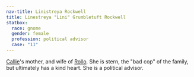 ```yaml
---
nav-title: Linistreya Rockwell
title: Linestreya "Lini" Grumbletuft Rockwell
statbox:
  race: gnome
  gender: female
  profession: political advisor
  case: "11"
---
```


[Callie](calumnystra-rockwell)'s mother, and wife of
[Rollo](rollomorphus-rockwell). She is stern, the "bad cop" of the family,
but ultimately has a kind heart. She is a political advisor.
